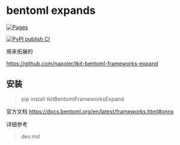 # bentoml expands

[![Pages](https://github.com/napoler/tkit-bentoml-frameworks-expand/actions/workflows/sphinx-gitpages.yml/badge.svg)](https://github.com/napoler/tkit-bentoml-frameworks-expand/actions/workflows/sphinx-gitpages.yml)

[![PyPI publish CI](https://github.com/napoler/tkit-bentoml-frameworks-expand/actions/workflows/upload-to-pip.yml/badge.svg)](https://github.com/napoler/tkit-bentoml-frameworks-expand/actions/workflows/upload-to-pip.yml)

用来拓展的
 
https://github.com/napoler/tkit-bentoml-frameworks-expand

## 安装

> pip install tkitBentomlFrameworksExpand

官方文档
https://docs.bentoml.org/en/latest/frameworks.html#onnx

详细参考

> dev.md


